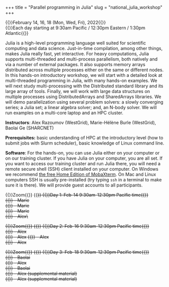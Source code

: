 +++
title = "Parallel programming in Julia"
slug = "national_julia_workshop"
+++

{{<cor>}}February 14, 16, 18 (Mon, Wed, Fri), 2022{{</cor>}}\
{{<cgr>}}Each day starting at 9:30am Pacific / 12:30pm Eastern / 1:30pm Atlantic{{</cgr>}}

<!-- This course will start at 9am Pacific Time and will run until 5pm Pacific Time. Its format will be a combination of -->
<!-- several interactive Zoom sessions and the reading materials in-between the Zoom sessions. Course materials will be added -->
<!-- here shortly before the start of the course. -->
<!-- --- -->

Julia is a high-level programming language well suited for scientific computing and data science. Just-in-time
compilation, among other things, makes Julia really fast, yet interactive. For heavy computations, Julia supports
multi-threaded and multi-process parallelism, both natively and via a number of external packages. It also supports
memory arrays distributed across multiple processes either on the same or different nodes. In this hands-on introductory
workshop, we will start with a detailed look at multi-threaded programming in Julia, with many hands-on examples. We
will next study multi-processing with the Distributed standard library and its large array of tools. Finally, we will
work with large data structures on multiple processes using DistributedArrays and SharedArrays libraries. We will demo
parallelization using several problem solvers: a slowly converging series; a Julia set; a linear algebra solver; and, an
N-body solver. We will run examples on a multi-core laptop and an HPC cluster.

**Instructors**: Alex Razoumov (WestGrid), Marie-Hélène Burle (WestGrid), Baolai Ge (SHARCNET)

**Prerequisites:** basic understanding of HPC at the introductory level (how to submit jobs with Slurm scheduler), basic
  knowledge of Linux command line.

<!-- **Prerequisites:** working knowledge of serial Julia (covered in [our Julia course](../programming_julia)) and -->
<!-- familiarity with Compute Canada's HPC cluster environment, in particular, with the Slurm scheduler (covered in -->
<!-- [our HPC course](../basics_hpc)). -->

**Software**: For the hands-on, you can use Julia either on your computer or on our training cluster. If you have Julia
on your computer, you are all set. If you want to access our training cluster and run Julia there, you will need a
remote secure shell (SSH) client installed on your computer. On Windows we recommend
[the free Home Edition of MobaXterm](https://mobaxterm.mobatek.net/download.html). On Mac and Linux computers SSH is
usually pre-installed (try typing `ssh` in a terminal to make sure it is there). We will provide guest accounts to all
participants.

{{<cor>}}Zoom{{</cor>}} {{<s>}} {{<cgr>}}Day 1: Feb-14 9:30am-12:30pm Pacific time{{</cgr>}}\
{{<linktitle url="../julia202202/julia-01-intro-language" text="Introduction to Julia language">}} - Marie\
{{<linktitle url="../julia202202/julia-02-intro-parallel" text="Intro to parallelism">}} - Marie\
{{<linktitle url="../julia202202/julia-03-threads-slow-series" text="Multi-threading with Base.Threads (slow series)">}} - Marie\
{{<linktitle url="../julia202202/julia-04-threadsx-slow-series" text="Multi-threading with ThreadsX (slow series)">}} - Alex\

{{<cor>}}Zoom{{</cor>}} {{<s>}} {{<cgr>}}Day 2: Feb-16 9:30am-12:30pm Pacific time{{</cgr>}}\
{{<linktitle url="../julia202202/julia-05-threads-julia-set" text="Parallelizing the Julia set with Base.Threads">}} - Alex\
{{<linktitle url="../julia202202/julia-06-threadsx-julia-set" text="Parallelizing the Julia set with ThreadsX">}} - Alex
{{<linktitle url="../julia202202/julia-07-distributed1" text="Distributed.jl: basics">}} - Alex\
{{<linktitle url="../julia202202/julia-08-distributed2" text="Distributed.jl: three scalable versions of the slow series">}} - Alex

{{<cor>}}Zoom{{</cor>}} {{<s>}} {{<cgr>}}Day 3: Feb-18 9:30am-12:30pm Pacific time{{</cgr>}} \
{{<linktitle url="../julia202202/julia-09-distributed-arrays" text="DistributedArrays.jl: concepts, tridiagonal matrix, memory usage">}} - Baolai\
{{<linktitle url="../julia202202/julia-10-distributed-julia-set" text="Parallelizing the Julia set with DistributedArrays">}} - Alex\
{{<linktitle url="../julia202202/julia-11-shared-arrays" text="SharedArrays.jl: concepts, 1D heat equation">}} - Baolai\
{{<linktitle url="../julia202202/julia-12-nbody" text="Parallelizing the N-body problem">}} - Alex (supplemental material)\
{{<linktitle url="../julia202202/julia-13-asm" text="Parallelizing the additive Schwarz method">}} - Alex (supplemental material)

<!-- In the afternoon Zoom session you'll be working on one of two projects: parallelizing Julia set (I recommend to do this -->
<!-- with distributed arrays) and parallelizing the N-body code (I recommend to do this with shared arrays). **Note:** we -->
<!-- will guide you through the process and answer questions, but we will not share the final solutions with you today; the -->
<!-- goal is to build your own! -->

